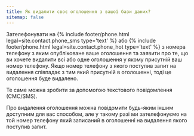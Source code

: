 ```yaml
---
title: Як видалити своє оголошення з вашої бази даних?
sitemap: false
---
```


Зателефонувати на {% include footer/phone.html legal=site.contact.phone_sms type='text' %} або {% include footer/phone.html legal=site.contact.phone_hot type='text' %} з номера телефону з яким опубліковане ваше оголошення та заявити про те, що ви хочете видалити всі або одне оголошення у якому присутній ваш номер телефону. Якщо номер телефону з якого поступив запит на видалення співпадає з тим який присутній в оголошенні, тоді це оголошення буде видалено.

Те саме можна зробити за допомогою текстового повідомлення (СМС/SMS).

Про видалення оголошення можна повідомити будь-яким іншим доступним для вас способом, але у такому разі ми зателефонуємо на той номер телефону який записаний в оголошенні на видалення якого поступив запит.
